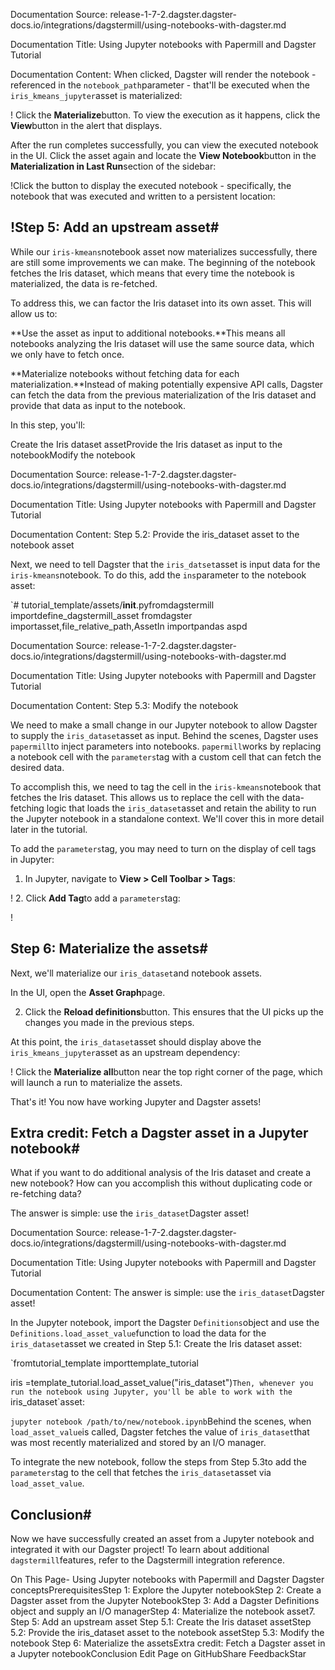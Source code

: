 Documentation Source:
release-1-7-2.dagster.dagster-docs.io/integrations/dagstermill/using-notebooks-with-dagster.md

Documentation Title:
Using Jupyter notebooks with Papermill and Dagster Tutorial

Documentation Content:
When clicked, Dagster will render the notebook - referenced in the `notebook_path`parameter - that'll be executed when the `iris_kmeans_jupyter`asset is materialized:

!
Click the **Materialize**button. To view the execution as it happens, click the **View**button in the alert that displays.


After the run completes successfully, you can view the executed notebook in the UI. Click the asset again and locate the **View Notebook**button in the **Materialization in Last Run**section of the sidebar:

!Click the button to display the executed notebook - specifically, the notebook that was executed and written to a persistent location:

!Step 5: Add an upstream asset#
------------------------------

While our `iris-kmeans`notebook asset now materializes successfully, there are still some improvements we can make. The beginning of the notebook fetches the Iris dataset, which means that every time the notebook is materialized, the data is re-fetched.

To address this, we can factor the Iris dataset into its own asset. This will allow us to:

**Use the asset as input to additional notebooks.**This means all notebooks analyzing the Iris dataset will use the same source data, which we only have to fetch once.

**Materialize notebooks without fetching data for each materialization.**Instead of making potentially expensive API calls, Dagster can fetch the data from the previous materialization of the Iris dataset and provide that data as input to the notebook.


In this step, you'll:

Create the Iris dataset assetProvide the Iris dataset as input to the notebookModify the notebook



Documentation Source:
release-1-7-2.dagster.dagster-docs.io/integrations/dagstermill/using-notebooks-with-dagster.md

Documentation Title:
Using Jupyter notebooks with Papermill and Dagster Tutorial

Documentation Content:
Step 5.2: Provide the iris\_dataset asset to the notebook asset

Next, we need to tell Dagster that the `iris_datset`asset is input data for the `iris-kmeans`notebook. To do this, add the `ins`parameter to the notebook asset:

`# tutorial_template/assets/__init__.pyfromdagstermill importdefine_dagstermill_asset
fromdagster importasset,file_relative_path,AssetIn
importpandas aspd



Documentation Source:
release-1-7-2.dagster.dagster-docs.io/integrations/dagstermill/using-notebooks-with-dagster.md

Documentation Title:
Using Jupyter notebooks with Papermill and Dagster Tutorial

Documentation Content:
Step 5.3: Modify the notebook

We need to make a small change in our Jupyter notebook to allow Dagster to supply the `iris_dataset`asset as input. Behind the scenes, Dagster uses `papermill`to inject parameters into notebooks. `papermill`works by replacing a notebook cell with the `parameters`tag with a custom cell that can fetch the desired data.

To accomplish this, we need to tag the cell in the `iris-kmeans`notebook that fetches the Iris dataset. This allows us to replace the cell with the data-fetching logic that loads the `iris_dataset`asset and retain the ability to run the Jupyter notebook in a standalone context. We'll cover this in more detail later in the tutorial.

To add the `parameters`tag, you may need to turn on the display of cell tags in Jupyter:

1. In Jupyter, navigate to **View > Cell Toolbar > Tags**:

!
2. Click **Add Tag**to add a `parameters`tag:

!

Step 6: Materialize the assets#
-------------------------------

Next, we'll materialize our `iris_dataset`and notebook assets.

In the UI, open the **Asset Graph**page.

2. Click the **Reload definitions**button. This ensures that the UI picks up the changes you made in the previous steps.

At this point, the `iris_dataset`asset should display above the `iris_kmeans_jupyter`asset as an upstream dependency:

!
Click the **Materialize all**button near the top right corner of the page, which will launch a run to materialize the assets.


That's it! You now have working Jupyter and Dagster assets!

Extra credit: Fetch a Dagster asset in a Jupyter notebook#
----------------------------------------------------------

What if you want to do additional analysis of the Iris dataset and create a new notebook? How can you accomplish this without duplicating code or re-fetching data?

The answer is simple: use the `iris_dataset`Dagster asset!



Documentation Source:
release-1-7-2.dagster.dagster-docs.io/integrations/dagstermill/using-notebooks-with-dagster.md

Documentation Title:
Using Jupyter notebooks with Papermill and Dagster Tutorial

Documentation Content:
The answer is simple: use the `iris_dataset`Dagster asset!

In the Jupyter notebook, import the Dagster `Definitions`object and use the `Definitions.load_asset_value`function to load the data for the `iris_dataset`asset we created in Step 5.1: Create the Iris dataset asset:

`fromtutorial_template importtemplate_tutorial

iris =template_tutorial.load_asset_value("iris_dataset")`Then, whenever you run the notebook using Jupyter, you'll be able to work with the `iris_dataset`asset:

`jupyter notebook /path/to/new/notebook.ipynb`Behind the scenes, when `load_asset_value`is called, Dagster fetches the value of `iris_dataset`that was most recently materialized and stored by an I/O manager.

To integrate the new notebook, follow the steps from Step 5.3to add the `parameters`tag to the cell that fetches the `iris_dataset`asset via `load_asset_value`.

Conclusion#
-----------

Now we have successfully created an asset from a Jupyter notebook and integrated it with our Dagster project! To learn about additional `dagstermill`features, refer to the Dagstermill integration reference.

On This Page- Using Jupyter notebooks with Papermill and Dagster
	Dagster conceptsPrerequisitesStep 1: Explore the Jupyter notebookStep 2: Create a Dagster asset from the Jupyter NotebookStep 3: Add a Dagster Definitions object and supply an I/O managerStep 4: Materialize the notebook asset7. Step 5: Add an upstream asset
		Step 5.1: Create the Iris dataset assetStep 5.2: Provide the iris\_dataset asset to the notebook assetStep 5.3: Modify the notebook
	Step 6: Materialize the assetsExtra credit: Fetch a Dagster asset in a Jupyter notebookConclusion
Edit Page on GitHubShare FeedbackStar



